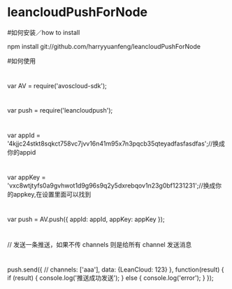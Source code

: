 # leancloudPushForNode
#如何安装／how to install

npm install git://github.com/harryyuanfeng/leancloudPushForNode

#如何使用
#
var AV = require('avoscloud-sdk');
#
var push = require('leancloudpush');
#
var appId = '4kjjc24stkt8sqkct758vc7jvv16n41m95x7n3pqcb35qteyadfasfasdfas';//换成你的appid
#
var appKey = 'vxc8wtjtyfs0a9gvhwot1d9g96s9q2y5dxrebqov1n23g0bf1231231';//换成你的appkey,在设置里面可以找到
#
var push = AV.push({
    appId: appId,
    appKey: appKey
});

#

// 发送一条推送，如果不传 channels 则是给所有 channel 发送消息
#
push.send({
    // channels: ['aaa'],
    data: {LeanCloud: 123}
}, function(result) {
    if (result) {
        console.log('推送成功发送');
    } else {
        console.log('error');
    }
});
#
